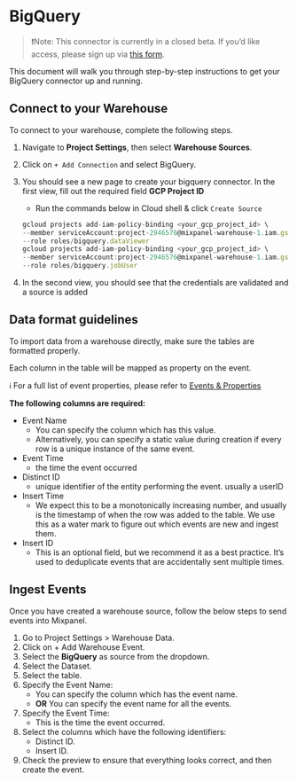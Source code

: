 # BigQuery

> ❗Note: This connector is currently in a closed beta. If you’d like access, please sign up via [this form](https://forms.gle/PctmA2fZvwdpCRGY6).

This document will walk you through step-by-step instructions to get your BigQuery connector up and running.

## Connect to your Warehouse

To connect to your warehouse, complete the following steps.

1. Navigate to **Project Settings**, then select **Warehouse Sources**.
2. Click on `+ Add Connection` and select BigQuery.
3. You should see a new page to create your bigquery connector. In the first view, fill out the required field **GCP Project ID** 
    - Run the commands below in Cloud shell & click  `Create Source`
    
    ```jsx
    gcloud projects add-iam-policy-binding <your_gcp_project_id> \
    --member serviceAccount:project-2946576@mixpanel-warehouse-1.iam.gserviceaccount.com \
    --role roles/bigquery.dataViewer
    gcloud projects add-iam-policy-binding <your_gcp_project_id> \
    --member serviceAccount:project-2946576@mixpanel-warehouse-1.iam.gserviceaccount.com \
    --role roles/bigquery.jobUser
    ```
    
4. In the second view, you should see that the credentials are validated and a source is added 


## Data format guidelines


To import data from a warehouse directly, make sure the tables are formatted properly.

Each column in the table will be mapped as property on the event. 

ℹ️ For a full list of event properties, please refer to [Events & Properties](https://docs.mixpanel.com/docs/tracking/reference/default-properties#event-properties)

**The following columns are required:** 

- Event Name
    - You can specify the column which has this value.
    - Alternatively, you can specify a static value during creation if every row is a unique instance of the same event.
- Event Time
    - the time the event occurred
- Distinct ID
    - unique identifier of the entity performing the event. usually a userID
- Insert Time
    - We expect this to be a monotonically increasing number, and usually is the timestamp of when the row was added to the table. We use this as a water mark to figure out which events are new and ingest them.
- Insert ID
    - This is an optional field, but we recommend it as a best practice. It’s used to deduplicate events that are accidentally sent multiple times.

## Ingest Events

Once you have created a warehouse source, follow the below steps to send events into Mixpanel.

1. Go to Project Settings > Warehouse Data.
2. Click on + Add Warehouse Event.
3. Select the **BigQuery** as source from the dropdown.
4. Select the Dataset.
5. Select the table.
6. Specify the Event Name:
    - You can specify the column which has the event name.
    - **OR** You can specify the event name for all the events.
7. Specify the Event Time:
    - This is the time the event occurred.
8. Select the columns which have the following identifiers:
    - Distinct ID.
    - Insert ID.
9. Check the preview to ensure that everything looks correct, and then create the event.
